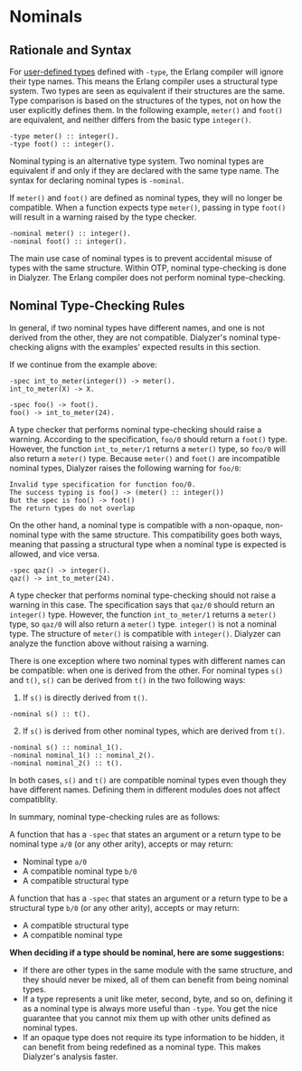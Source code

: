 <!--
%CopyrightBegin%

Copyright Ericsson AB 2023-2025. All Rights Reserved.

Licensed under the Apache License, Version 2.0 (the "License");
you may not use this file except in compliance with the License.
You may obtain a copy of the License at

    http://www.apache.org/licenses/LICENSE-2.0

Unless required by applicable law or agreed to in writing, software
distributed under the License is distributed on an "AS IS" BASIS,
WITHOUT WARRANTIES OR CONDITIONS OF ANY KIND, either express or implied.
See the License for the specific language governing permissions and
limitations under the License.

%CopyrightEnd%
-->
# Nominals

## Rationale and Syntax

For [user-defined types](typespec.md#type-declarations-of-user-defined-types)
defined with `-type`, the Erlang compiler will ignore their type names. This
means the Erlang compiler uses a structural type system. Two types are seen as
equivalent if their structures are the same. Type comparison is based on the
structures of the types, not on how the user explicitly defines them. In the
following example, `meter()` and `foot()` are equivalent, and neither differs
from the basic type `integer()`.

````
-type meter() :: integer().
-type foot() :: integer().
````

Nominal typing is an alternative type system. Two nominal types are equivalent
if and only if they are declared with the same type name. The syntax for
declaring nominal types is `-nominal`.

If `meter()` and `foot()` are defined as nominal types, they will no longer be
compatible. When a function expects type `meter()`, passing in type `foot()`
will result in a warning raised by the type checker.

````
-nominal meter() :: integer().
-nominal foot() :: integer().
````

The main use case of nominal types is to prevent accidental misuse of types with
the same structure. Within OTP, nominal type-checking is done in Dialyzer. The
Erlang compiler does not perform nominal type-checking.

## Nominal Type-Checking Rules

In general, if two nominal types have different names, and one is not derived
from the other, they are not compatible. Dialyzer's nominal type-checking
aligns with the examples' expected results in this section.

If we continue from the example above:

````
-spec int_to_meter(integer()) -> meter().
int_to_meter(X) -> X.

-spec foo() -> foot().
foo() -> int_to_meter(24).
````
A type checker that performs nominal type-checking should raise a warning.
According to the specification, `foo/0` should return a `foot()` type. However,
the function `int_to_meter/1` returns a `meter()` type, so `foo/0` will also
return a `meter()` type. Because `meter()` and `foot()` are incompatible
nominal types, Dialyzer raises the following warning for `foo/0`:

````
Invalid type specification for function foo/0.
The success typing is foo() -> (meter() :: integer())
But the spec is foo() -> foot()
The return types do not overlap
````

On the other hand, a nominal type is compatible with a non-opaque, non-nominal
type with the same structure. This compatibility goes both ways, meaning that
passing a structural type when a nominal type is expected is allowed, and
vice versa.

````
-spec qaz() -> integer().
qaz() -> int_to_meter(24).
````
A type checker that performs nominal type-checking should not raise a warning
in this case. The specification says that `qaz/0` should return an `integer()`
type. However, the function `int_to_meter/1` returns a `meter()` type, so
`qaz/0` will also return a `meter()` type. `integer()` is not a nominal type.
The structure of `meter()` is compatible with `integer()`. Dialyzer can
analyze the function above without raising a warning.

There is one exception where two nominal types with different names can be
compatible: when one is derived from the other. For nominal types `s()` and
`t()`, `s()` can be derived from `t()` in the two following ways:

1. If `s()` is directly derived from `t()`.

````
-nominal s() :: t().
````

2. If `s()` is derived from other nominal types, which are derived from `t()`.

````
-nominal s() :: nominal_1().
-nominal nominal_1() :: nominal_2().
-nominal nominal_2() :: t().
````

In both cases, `s()` and `t()` are compatible nominal types even though they
have different names. Defining them in different modules does not affect
compatiblity.

In summary, nominal type-checking rules are as follows:

A function that has a `-spec` that states an argument or a return type to be
nominal type `a/0` (or any other arity), accepts or may return:

- Nominal type `a/0`
- A compatible nominal type `b/0`
- A compatible structural type

A function that has a `-spec` that states an argument or a return type to be a
structural type `b/0` (or any other arity), accepts or may return:

- A compatible structural type
- A compatible nominal type

**When deciding if a type should be nominal, here are some suggestions:**

- If there are other types in the same module with the same structure, and they
should never be mixed, all of them can benefit from being nominal types.
- If a type represents a unit like meter, second, byte, and so on, defining it
as a nominal type is always more useful than `-type`. You get the nice
guarantee that you cannot mix them up with other units defined as nominal
types.
- If an opaque type does not require its type information to be hidden, it can
benefit from being redefined as a nominal type. This makes Dialyzer's analysis
faster.